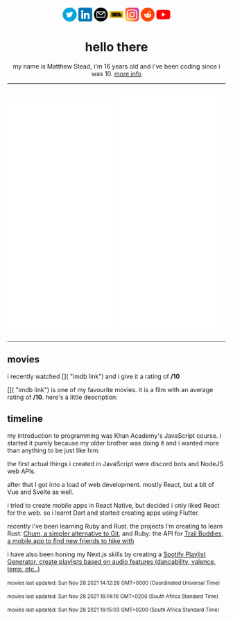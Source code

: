 <div align="center">
  
  [<img src="images/twitter.png" width="32" />](https://twitter.com/matievisthekat "my twitter")
  [<img src="images/linkedin.png" width="32" />](https://www.linkedin.com/in/matievisthekat "my linkedin")
  [<img src="images/email.png" width="32" />](mailto:matievisthekat@gmail.com "send me an email")
  [<img src="images/imdb.png" width="32" />](https://www.imdb.com/user/ur122151934 "my imdb")
  [<img src="images/instagram.png" width="32" />](https://www.instagram.com/matievisthekat "my instagram")
  [<img src="images/reddit.png" width="32" />](https://reddit.com/u/MatievisTheKat "my reddit")
  [<img src="images/youtube.png" width="32" />](https://www.youtube.com/channel/UCMgFIRIW3WaAotLMqoFFTTw "my youtube channel")
  
  # hello there
  
  my name is Matthew Stead, i'm 16 years old and i've been coding since i was 10. [more info](#timeline)

</div>

---

<img width="48%" src="https://raw.githubusercontent.com/matievisthekat/matievisthekat/master/overall-metrics.svg" alt="Overall Metrics" /> <img width="48%" src="https://raw.githubusercontent.com/matievisthekat/matievisthekat/master/recent-metrics.svg" alt="Recent Metrics" />

---

## movies
i recently watched [**<!--recent.title:start--><!--recent.title:end-->**](<!--recent.link:start--><!--recent.link:end--> "imdb link") and i give it a rating of **<!--recent.rating:start--><!--recent.rating:end-->/10**

[**<!--favourite.title:start--><!--favourite.title:end-->**](<!--favourite.link:start--><!---favourite.link:end--> "imdb link") is one of my favourite movies. it is a **<!--favourite.genre:start--><!--favourite.genre:end-->** film with an average rating of **<!--favourite.avgRating:start--><!--favourite.avgRating:end-->/10**. here's a little description:

<small>
  <!--favourite.dev:start--><!--favourite.dev:end-->  
</small>
  
</div>

<h2 id="timeline">timeline</h2>
my introduction to programming was Khan Academy's JavaScript course. i started it purely because my older brother was doing it and i wanted more than anything to be just like him.

the first actual things i created in JavaScript were discord bots and NodeJS web APIs.

after that I got into a load of web development. mostly React, but a bit of Vue and Svelte as well.

i tried to create mobile apps in React Native, but decided i only liked React for the web. so i learnt Dart and started creating apps using Flutter.

recently i've been learning Ruby and Rust. the projects I'm creating to learn Rust: <a href="https://github.com/matievisthekat/chum" target="_blank">Chum, a simpler alternative to Git</a>, and Ruby: the API for <a href="https://github.com/TrailBuddies" target="_blank">Trail Buddies, a mobile app to find new friends to hike with</a>

i have also been honing my Next.js skills by creating a <a href="https://github.com/matievisthekat/spotify-playlist-generator" target="_blank">Spotify Playlist Generator, create playlists based on audio features (dancability, valence, temp, etc..)</a>


<small>movies last updated: Sun Nov 28 2021 14:12:26 GMT+0000 (Coordinated Universal Time)</small>

<small>movies last updated: Sun Nov 28 2021 16:14:16 GMT+0200 (South Africa Standard Time)</small>

<small>movies last updated: Sun Nov 28 2021 16:15:03 GMT+0200 (South Africa Standard Time)</small>